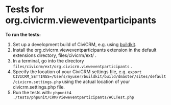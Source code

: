 # Tests for org.civicrm.vieweventparticipants

**To run the tests:**

1. Set up a development build of CiviCRM, e.g. using [buildkit](https://docs.civicrm.org/dev/en/latest/tools/buildkit/).
2. Install the org.civicrm.vieweventparticipants extension in the default extensions directory, files/civicrm/ext/ .
3. In a terminal, go into the directory `files/civicrm/ext/org.civicrm.vieweventparticipants` .
4. Specify the location of your CiviCRM settings file, e.g.
```export CIVICRM_SETTINGS=/Users/myuser/buildkit/build/dmaster/sites/default/civicrm.settings.php```
using the actual location of your civicrm.settings.php file.
5. Run the tests with:
```phpunit4 ./tests/phpunit/CRM/Vieweventparticipants/ACLTest.php```
